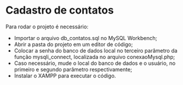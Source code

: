 # Cadastro de contatos

Para rodar o projeto é necessário: 
- Importar o arquivo db_contatos.sql no MySQL Workbench;
- Abrir a pasta do projeto em um editor de código; 
- Colocar a senha do banco de dados local no terceiro parâmetro da função mysqli_connect, localizada no arquivo conexaoMysql.php;
- Caso necessário, mude o local do banco de dados e o usuário, no primeiro e segundo parâmetro respectivamente;
- Instalar o XAMPP para executar o código.

